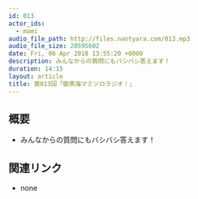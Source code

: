 ```yaml
---
id: 013
actor_ids:
  - mami
audio_file_path: http://files.nantyara.com/013.mp3
audio_file_size: 20595602
date: Fri, 06 Apr 2018 13:55:20 +0000
description: みんなからの質問にもバシバシ答えます！
duration: 14:15
layout: article
title: 第013回「御茶海マミソロラジオ！」
---
```

## 概要

* みんなからの質問にもバシバシ答えます！

## 関連リンク

* none
